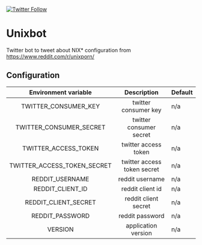 [![Twitter Follow](https://img.shields.io/twitter/follow/bot_unixporn?style=social)](https://twitter.com/intent/follow?screen_name=bot_unixporn)

# Unixbot

Twitter bot to tweet about NIX* configuration from https://www.reddit.com/r/unixporn/

## Configuration

|    Environment variable     |         Description         | Default |
|:---------------------------:|:---------------------------:|---------|
|    TWITTER_CONSUMER_KEY     |    twitter consumer key     | n/a     |
|   TWITTER_CONSUMER_SECRET   |   twitter consumer secret   | n/a     |
|    TWITTER_ACCESS_TOKEN     |    twitter access token     | n/a     |
| TWITTER_ACCESS_TOKEN_SECRET | twitter access token secret | n/a     |
|       REDDIT_USERNAME       |       reddit username       | n/a     |
|      REDDIT_CLIENT_ID       |      reddit client id       | n/a     |
|    REDDIT_CLIENT_SECRET     |    reddit client secret     | n/a     |
|       REDDIT_PASSWORD       |       reddit password       | n/a     |
|           VERSION           |     application version     | n/a     |
